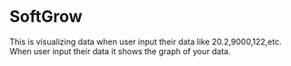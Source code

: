 # SoftGrow
This is visualizing data when user input their data like 20.2,9000,122,etc.
When user input their data it shows the graph of your data.
